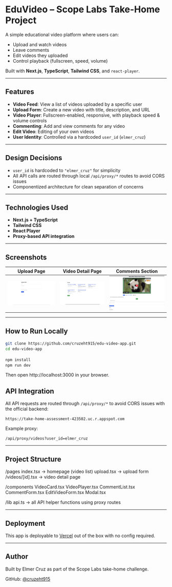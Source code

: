 # EduVideo – Scope Labs Take-Home Project

A simple educational video platform where users can:
- Upload and watch videos
- Leave comments
- Edit videos they uploaded
- Control playback (fullscreen, speed, volume)

Built with **Next.js**, **TypeScript**, **Tailwind CSS**, and `react-player`.

---

## Features

- **Video Feed**: View a list of videos uploaded by a specific user
- **Upload Form**: Create a new video with title, description, and URL
- **Video Player**: Fullscreen-enabled, responsive, with playback speed & volume controls
- **Commenting**: Add and view comments for any video
- **Edit Video**: Editing of your own videos
- **User Identity**: Controlled via a hardcoded `user_id` (`elmer_cruz`)

---

## Design Decisions

- `user_id` is hardcoded to `"elmer_cruz"` for simplicity
- All API calls are routed through local `/api/proxy/*` routes to avoid CORS issues
- Componentized architecture for clean separation of concerns

---

## Technologies Used

- **Next.js + TypeScript**
- **Tailwind CSS**
- **React Player**
- **Proxy-based API integration**

---

## Screenshots

| Upload Page | Video Detail Page | Comments Section |
|-------------|-------------------|------------------|
| ![Upload](./screenshots/upload.png) | ![Video](./screenshots/video.png) | ![Comments](./screenshots/comments.png) |


---

## How to Run Locally

```bash
git clone https://github.com/cruzeht915/edu-video-app.git
cd edu-video-app

npm install
npm run dev
```

Then open http://localhost:3000 in your browser.

## API Integration

All API requests are routed through `/api/proxy/*` to avoid CORS issues with the official backend:

```
https://take-home-assessment-423502.uc.r.appspot.com
```

Example proxy:
```
/api/proxy/videos?user_id=elmer_cruz
```

---

##  Project Structure

/pages
  index.tsx            → homepage (video list)
  upload.tsx           → upload form
  /videos/[id].tsx     → video detail page

/components
  VideoCard.tsx
  VideoPlayer.tsx
  CommentList.tsx
  CommentForm.tsx
  EditVideoForm.tsx
  Modal.tsx

/lib
  api.ts               → all API helper functions using proxy routes


---

## Deployment

This app is deployable to [Vercel](https://vercel.com/) out of the box with no config required.

---

## Author

Built by Elmer Cruz as part of the Scope Labs take-home challenge.

GitHub: [@cruzeht915](https://github.com/cruzeht915)
